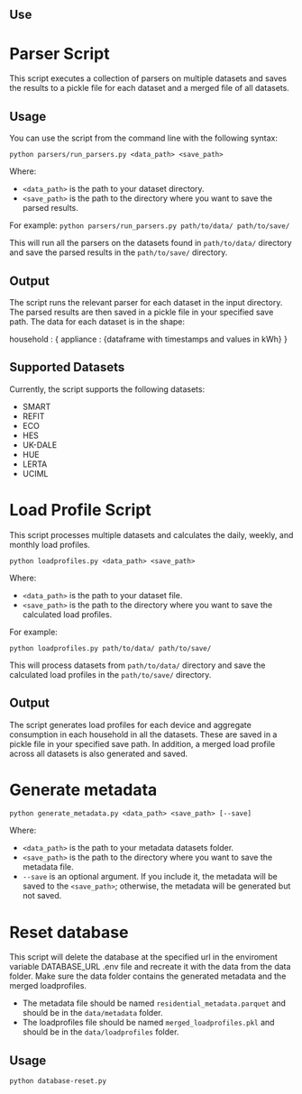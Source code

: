 ## Use

# Parser Script

This script executes a collection of parsers on multiple datasets and saves the results to a pickle file for each dataset and a merged file of all datasets.

## Usage

You can use the script from the command line with the following syntax:


`python parsers/run_parsers.py <data_path> <save_path>`


Where:
* `<data_path>` is the path to your dataset directory.
* `<save_path>` is the path to the directory where you want to save the parsed results.

For example:
`python parsers/run_parsers.py path/to/data/ path/to/save/`

This will run all the parsers on the datasets found in `path/to/data/` directory and save the parsed results in the `path/to/save/` directory.




## Output

The script runs the relevant parser for each dataset in the input directory. The parsed results are then saved in a pickle file in your specified save path. The data for each dataset is in the shape:

household : { appliance : {dataframe with timestamps and values in kWh} }


## Supported Datasets

Currently, the script supports the following datasets:

* SMART
* REFIT
* ECO
* HES
* UK-DALE
* HUE
* LERTA
* UCIML

# Load Profile Script

This script processes multiple datasets and calculates the daily, weekly, and monthly load profiles.



`python loadprofiles.py <data_path> <save_path>`


Where:
* `<data_path>` is the path to your dataset file.
* `<save_path>` is the path to the directory where you want to save the calculated load profiles.

For example:

`python loadprofiles.py path/to/data/ path/to/save/`


This will process datasets from `path/to/data/` directory and save the calculated load profiles in the `path/to/save/` directory.

## Output

The script generates load profiles for each device and aggregate consumption in each household in all the datasets. These are saved in a pickle file in your specified save path. In addition, a merged load profile across all datasets is also generated and saved.

# Generate metadata
`python generate_metadata.py <data_path> <save_path> [--save]`

Where:
* `<data_path>` is the path to your metadata datasets folder.
* `<save_path>` is the path to the directory where you want to save the metadata file.
* `--save` is an optional argument. If you include it, the metadata will be saved to the `<save_path>`; otherwise, the metadata will be generated but not saved.

# Reset database

This script will delete the database at the specified url in the enviroment variable DATABASE_URL .env file and recreate it with the data from the data folder. Make sure the data folder contains the generated metadata and the merged loadprofiles. 

* The metadata file should be named `residential_metadata.parquet` and should be in the `data/metadata` folder.
* The loadprofiles file should be named `merged_loadprofiles.pkl` and should be in the `data/loadprofiles` folder.

## Usage

`python database-reset.py`










